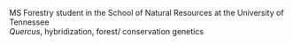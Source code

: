 MS Forestry student in the School of Natural Resources at the University of Tennessee \
_Quercus_, hybridization, forest/ conservation genetics

<!---
jesseparkertrees/jesseparkertrees is a ✨ special ✨ repository because its `README.md` (this file) appears on your GitHub profile.
You can click the Preview link to take a look at your changes.
--->
